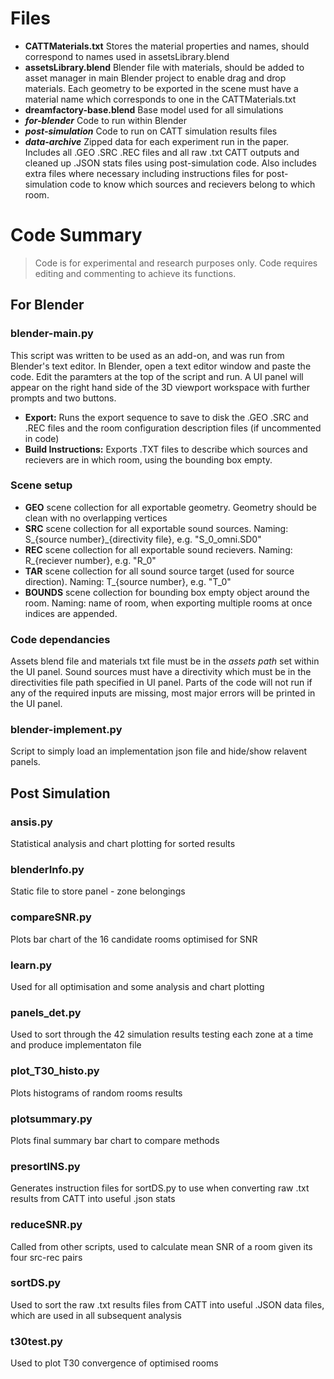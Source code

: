 # Files

- **CATTMaterials.txt** Stores the material properties and names, should correspond to names used in assetsLibrary.blend
- **assetsLibrary.blend** Blender file with materials, should be added to asset manager in main Blender project to enable drag and drop materials. Each geometry to be exported in the scene must have a material name which corresponds to one in the CATTMaterials.txt
- **dreamfactory-base.blend** Base model used for all simulations
- ***for-blender*** Code to run within Blender
- ***post-simulation*** Code to run on CATT simulation results files
- ***data-archive*** Zipped data for each experiment run in the paper. Includes all .GEO .SRC .REC files and all raw .txt CATT outputs and cleaned up .JSON stats files using post-simulation code. Also includes extra files where necessary including instructions files for post-simulation code to know which sources and recievers belong to which room.

# Code Summary

> Code is for experimental and research purposes only. Code requires editing and commenting to achieve its functions.

## For Blender

### blender-main.py

This script was written to be used as an add-on, and was run from Blender's text editor. In Blender, open a text editor window and paste the code. Edit the paramters at the top of the script and run. A UI panel will appear on the right hand side of the 3D viewport workspace with further prompts and two buttons.

- **Export:** Runs the export sequence to save to disk the .GEO .SRC and .REC files and the room configuration description files (if uncommented in code)
- **Build Instructions:** Exports .TXT files to describe which sources and recievers are in which room, using the bounding box empty.

### Scene setup

- **GEO** scene collection for all exportable geometry. Geometry should be clean with no overlapping vertices
- **SRC** scene collection for all exportable sound sources. Naming: S\_{source number}\_{directivity file}, e.g. "S_0_omni.SD0"
- **REC** scene collection for all exportable sound recievers. Naming: R\_{reciever number}, e.g. "R_0"
- **TAR** scene collection for all sound source target (used for source direction). Naming: T\_{source number}, e.g. "T_0"
- **BOUNDS** scene collection for bounding box empty object around the room. Naming: name of room, when exporting multiple rooms at once indices are appended.

### Code dependancies

Assets blend file and materials txt file must be in the _assets path_ set within the UI panel. Sound sources must have a directivity which must be in the directivities file path specified in UI panel. Parts of the code will not run if any of the required inputs are missing, most major errors will be printed in the UI panel.

### blender-implement.py

Script to simply load an implementation json file and hide/show relavent panels. 

## Post Simulation

### ansis.py

Statistical analysis and chart plotting for sorted results

### blenderInfo.py

Static file to store panel - zone belongings

### compareSNR.py

Plots bar chart of the 16 candidate rooms optimised for SNR

### learn.py

Used for all optimisation and some analysis and chart plotting

### panels_det.py

Used to sort through the 42 simulation results testing each zone at a time and produce implementaton file

### plot_T30_histo.py

Plots histograms of random rooms results

### plotsummary.py

Plots final summary bar chart to compare methods

### presortINS.py

Generates instruction files for sortDS.py to use when converting raw .txt results from CATT into useful .json stats

### reduceSNR.py

Called from other scripts, used to calculate mean SNR of a room given its four src-rec pairs

### sortDS.py

Used to sort the raw .txt results files from CATT into useful .JSON data files, which are used in all subsequent analysis

### t30test.py

Used to plot T30 convergence of optimised rooms
